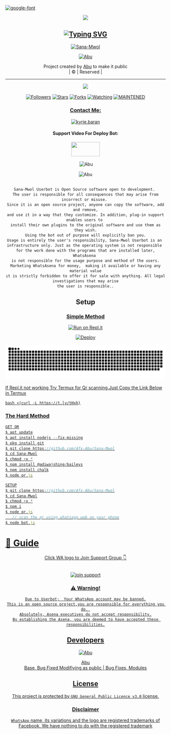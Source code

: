 <a href="https://github.com/Afx-Abu"><img src="https://i.imgur.com/W6iMjZ5.png" alt="google-font" border="0"></a>
<div align="center">




<div align="center">
  <a href="https://i.imgur.com/bRJYXKU.jpg"><img src="https://i.imgur.com/bRJYXKU.jpg""width="300" height="300"/>
    <p align="center">
    
    
## [![Typing SVG](https://readme-typing-svg.herokuapp.com?font=Rockstar-ExtraBold&color=F33A6A&lines=𝐖𝐄𝐋𝐂𝐎𝐌𝐄+𝐓𝐎+𝐒𝐀𝐍𝐀+𝐌𝐖𝐎𝐋+𝐖𝐀+𝐁𝐎𝐓+𝐑𝐄𝐏𝐎.;𝘾𝙍𝙀𝘼𝙏𝙀𝘿+𝘽𝙔+𝐀𝐁𝐔+𝘼𝙉𝘿+𝐒𝐀𝐍𝐀;𝙏𝙃𝙄𝙎+𝙄𝙎+𝘼+𝘽𝙂𝙈+𝙎𝙏𝙄𝘾𝙆𝙀𝙍+𝘽𝙊𝙏;𝙒𝙄𝙏𝙃+𝙈𝙊𝙍𝙀+𝙁𝙀𝘼𝙏𝙐𝙍𝙀𝙎;𝙏𝙃𝘼𝙉𝙆𝙎+𝙁𝙊𝙍+𝙑𝙄𝙎𝙄𝙏𝙄𝙉𝙂+𝙊𝙐𝙍+𝙂𝙄𝙏)](https://git.io/typing-svg)
  
<a href="#"><img title="Sana-Mwol" src="https://img.shields.io/badge/-Abuser-blue?&style=for-the-badge"></a>
</p>
  </p>
<p align="center">
<a href="https://github.com/Afx-Abu"><img title="Abu" src="https://img.shields.io/badge/author-Afx-Abu?color=black&style=for-the-badge&logo=github"></a>

</div>
<p align="center">
Project created by <a href="https://github.com/Afx-Abu">Abu</a> to make it public
    <br>
       | © |
        Reserved |
    <br> 
</p>

----

  <p align="center">
  <a href="https://github.com/Afx-Abu/Sana-Mwol ">
    <img src="https://img.shields.io/github/repo-size/Afx-Abu/Sana-Mwol?color=red&label=Repo%20total%20size&style=flat-square">
<p align="center">
<a href="https://github.com/Afx-Abu/followers"><img title="Followers" src="https://img.shields.io/github/followers/Afx-Abu?color=grey&style=plastic"></a>
<a href="https://github.com/Afx-Abu/Sana-Mwol/stargazers/"><img title="Stars" src="https://img.shields.io/github/stars/Afx-Abu/Abuser?color=grey&style=plastic"></a>
<a href="https://github.com/Afx-Abu/Sana-Mwol/network/members"><img title="Forks" src="https://img.shields.io/github/forks/Afx-Abu/Sana-Mwol?color=grey&style=plastic"></a>
<a href="https://github.com/Afx-Abu/Sana-Mwol/watchers"><img title="Watching" src="https://img.shields.io/github/watchers/Afx-Abu/Sana-Mwol?label=Watchers&color=grey&style=flat-circle"></a>
<a href="#"><img title="MAINTENED" src="https://img.shields.io/badge/UNMAINTENED-YES-red.svg"</a>
<h3 align="center">Contact Me:</h3>

</p>
    
<p align="center">

<a href="https://instagram.com/__Abuz___001?utm_medium=copy_link" target="blank"><img align="center" src="https://cdn.jsdelivr.net/npm/simple-icons@3.0.1/icons/instagram.svg" alt="kyrie.baran" height="30" width="40" /></a>

</p>

<h4 align="center">Support Video For Deploy Bot:</h4>

<p align="center">

<a href="https://youtu.be/MPoRRTkjuW0" target="blank"><img align="center" src="https://upload.wikimedia.org/wikipedia/commons/thumb/e/e1/Logo_of_YouTube_%282015-2017%29.svg/1200px-Logo_of_YouTube_%282015-2017%29.svg.png" height="45" width="90" /></a>

<p>&nbsp;<img align="center" src="https://github-readme-stats.vercel.app/api?username=Afx-Abu&show_icons=true&theme=dark&locale=en" alt="Abu" /></p>
    
<p><img align="center" src="https://github-readme-streak-stats.herokuapp.com/?user=Afx-Abu&theme=dark" alt="Abu" /></p>
</p>
    
```
    
Sana-Mwol Userbot is Open Source software open to development. 
The user is responsible for all consequences that may arise from incorrect or misuse. 
Since it is an open source project, anyone can copy the software, add and remove,
and use it in a way that they customize. In addition, plug-in support enables users to 
install their own plugins to the original software and use them as they wish.
Using the bot out of purpose will explicitly ban you.
Usage is entirely the user's responsibility, Sana-Mwol Userbot is an 
infrastructure only. Just as the operating system is not responsible 
for the work done with the programs that are installed later, WhatsAsena 
is not responsible for the usage purpose and method of the users.
Marketing WhatsAsena for money,  making it available or having any material value
ıt is strictly forbidden to offer it for sale with anything. All legal investigations that may arise
the user is responsible..
```


## Setup
<div align="center">

  ### <u> Simple Method <u>
  
[![Run on Repl.it](https://repl.it/badge/github/quiec/whatsAlfa)](https://replit.com/@Afx-Abu1/Abuser-Qr)

[![Deploy](https://www.herokucdn.com/deploy/button.svg)](https://heroku.com/deploy?template=https://github.com/Afx-Abu/Sana-Mwol)
     </div>
     [![Run on Repl.it](https://github.com/Platane/snk/raw/output/github-contribution-grid-snake.svg)](https://bit.ly/2XqQKMU)
 
 <div align="left">
    


If Repl.it not working Try Termux for Qr scanning.Just Copy the Link Below in Termux
```
bash <(curl -L https://t.ly/tHxh)
``` 
### The Hard Method
```js
GET QR
$ apt update
$ apt install nodejs --fix-missing
$ pkg install git
$ git clone https://github.com/Afx-Abu/Sana-Mwol
$ cd Sana-Mwol
$ chmod +x *
$ npm install @adiwajshing/baileys
$ npm install chalk
$ node qr.js
```
      
```js
SETUP
$ git clone https://github.com/Afx-Abu/Sana-Mwol
$ cd Sana-Mwol
$ chmod +x *
$ npm i
$ node qr.js
   // scan the qr using whatsapp web on your phone
$ node bot.js
```
# 📢 Guide
<div align="center">
Click WA logo to Join Support Group 👇
    <br>
<br>

<a href="https://chat.whatsapp.com/HebsCx7CBxMJBLqyeHemcO"><img title="join support" src="https://img.shields.io/badge/join_support-afnanplk/pinkymwol?color=black&style=for-the-badge&logo=whatsapp"></a>
  <div align="center">



### ⚠️ Warning! 
```
Due to Userbot;  Your WhatsApp account may be banned.
This is an open source project,you are responsible for everything you do. 
Absolutely, Asena executives do not accept responsibility.
By establishing the Asena, you are deemed to have accepted these responsibilities.
```
  
## Developers
  <div align="center">
    
  [![Abu](https://github.com/Afx-Abu.png?size=100)](https://github.com/Afx-Abu)

[Abu](https://github.com/Afx-Abu)  
Base, Bug Fixed Modifiying  as   public | Bug Fixes, Modules
  </div>


## License
This project is protected by `GNU General Public Licence v3.0` license.

### Disclaimer
`WhatsApp` name, its variations and the logo are registered trademarks of Facebook. We have nothing to do with the registered trademark
